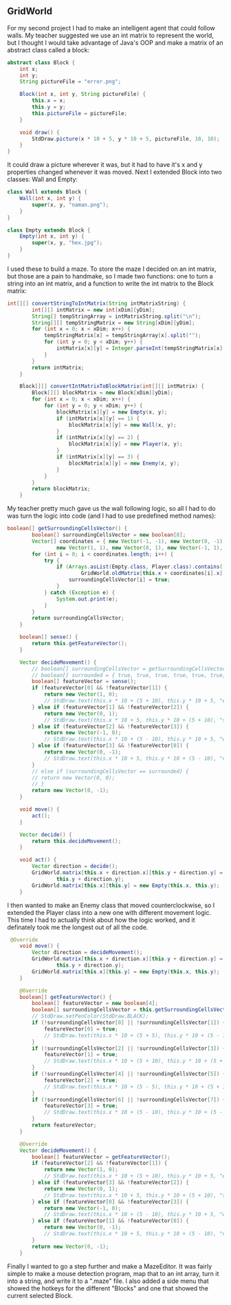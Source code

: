 ## GridWorld
For my second project I had to make an intelligent agent that could follow walls. My teacher suggested we use an int matrix to represent the world, but I thought I would take advantage of Java's OOP and make a matrix of an abstract class called a block:
```java
abstract class Block {
    int x;
    int y;
    String pictureFile = "error.png";

    Block(int x, int y, String pictureFile) {
        this.x = x;
        this.y = y;
        this.pictureFile = pictureFile;
    }

    void draw() {
        StdDraw.picture(x * 10 + 5, y * 10 + 5, pictureFile, 10, 10);
    }
}
```
It could draw a picture wherever it was, but it had to have it's x and y properties changed whenever it was moved. Next I extended Block into two classes: Wall and Empty: 
```java
class Wall extends Block {
    Wall(int x, int y) {
        super(x, y, "naman.png");
    }
}

class Empty extends Block {
    Empty(int x, int y) {
        super(x, y, "hex.jpg");
    }
}
```
I used these to build a maze. To store the maze I decided on an int matrix, but those are a pain to handmake, so I made two functions: one to turn a string into an int matrix, and a function to write the int matrix to the Block matrix:
```java
int[][] convertStringToIntMatrix(String intMatrixString) {
        int[][] intMatrix = new int[xDim][yDim];
        String[] tempStringArray = intMatrixString.split("\n");
        String[][] tempStringMatrix = new String[xDim][yDim];
        for (int x = 0; x < xDim; x++) {
            tempStringMatrix[x] = tempStringArray[x].split("");
            for (int y = 0; y < xDim; y++) {
                intMatrix[x][y] = Integer.parseInt(tempStringMatrix[x][y]);
            }
        }
        return intMatrix;
    }

    Block[][] convertIntMatrixToBlockMatrix(int[][] intMatrix) {
        Block[][] blockMatrix = new Block[xDim][yDim];
        for (int x = 0; x < xDim; x++) {
            for (int y = 0; y < xDim; y++) {
                blockMatrix[x][y] = new Empty(x, y);
                if (intMatrix[x][y] == 1) {
                    blockMatrix[x][y] = new Wall(x, y);
                }
                if (intMatrix[x][y] == 2) {
                    blockMatrix[x][y] = new Player(x, y);
                }
                if (intMatrix[x][y] == 3) {
                    blockMatrix[x][y] = new Enemy(x, y);
                }
            }
        }
        return blockMatrix;
    }
```
My teacher pretty much gave us the wall following logic, so all I had to do was turn the logic into code (and I had to use predefined method names):
```java
boolean[] getSurroundingCellsVector() {
        boolean[] surroundingCellsVector = new boolean[8];
        Vector[] coordinates = { new Vector(-1, -1), new Vector(0, -1), new Vector(1, -1), new Vector(1, 0),
                new Vector(1, 1), new Vector(0, 1), new Vector(-1, 1), new Vector(-1, 0) };
        for (int i = 0; i < coordinates.length; i++) {
            try {
                if (Arrays.asList(Empty.class, Player.class).contains(
                        GridWorld.oldMatrix[this.x + coordinates[i].x][this.y + coordinates[i].y].getClass())) {
                    surroundingCellsVector[i] = true;
                }
            } catch (Exception e) {
                System.out.print(e);
            }
        }
        return surroundingCellsVector;
    }

    boolean[] sense() {
        return this.getFeatureVector();
    }

    Vector decideMovement() {
        // boolean[] surroundingCellsVector = getSurroundingCellsVector();
        // boolean[] surrounded = { true, true, true, true, true, true, true, true };
        boolean[] featureVector = sense();
        if (featureVector[0] && !featureVector[1]) {
            return new Vector(1, 0);
            // StdDraw.text(this.x * 10 + (5 + 10), this.y * 10 + 5, "e");
        } else if (featureVector[1] && !featureVector[2]) {
            return new Vector(0, 1);
            // StdDraw.text(this.x * 10 + 5, this.y * 10 + (5 + 10), "s");
        } else if (featureVector[2] && !featureVector[3]) {
            return new Vector(-1, 0);
            // StdDraw.text(this.x * 10 + (5 - 10), this.y * 10 + 5, "w");
        } else if (featureVector[3] && !featureVector[0]) {
            return new Vector(0, -1);
            // StdDraw.text(this.x * 10 + 5, this.y * 10 + (5 - 10), "n");
        }
        // else if (surroundingCellsVector == surrounded) {
        // return new Vector(0, 0);
        // }
        return new Vector(0, -1);
    }

    void move() {
        act();
    }

    Vector decide() {
        return this.decideMovement();
    }

    void act() {
        Vector direction = decide();
        GridWorld.matrix[this.x + direction.x][this.y + direction.y] = new Player(this.x + direction.x,
                this.y + direction.y);
        GridWorld.matrix[this.x][this.y] = new Empty(this.x, this.y);
    }
```
I then wanted to make an Enemy class that moved counterclockwise, so I extended the Player class into a new one with different movement logic. This time I had to actually think about how the logic worked, and it definately took me the longest out of all the code.
```java
 @Override
    void move() {
        Vector direction = decideMovement();
        GridWorld.matrix[this.x + direction.x][this.y + direction.y] = new Enemy(this.x + direction.x,
                this.y + direction.y);
        GridWorld.matrix[this.x][this.y] = new Empty(this.x, this.y);
    }

    @Override
    boolean[] getFeatureVector() {
        boolean[] featureVector = new boolean[4];
        boolean[] surroundingCellsVector = this.getSurroundingCellsVector();
        // StdDraw.setPenColor(StdDraw.BLACK);
        if (!surroundingCellsVector[0] || !surroundingCellsVector[1]) {
            featureVector[0] = true;
            // StdDraw.text(this.x * 10 + (5 + 5), this.y * 10 + (5 - 10), "empty");
        }
        if (!surroundingCellsVector[2] || !surroundingCellsVector[3]) {
            featureVector[1] = true;
            // StdDraw.text(this.x * 10 + (5 + 10), this.y * 10 + (5 + 5), "empty");
        }
        if (!surroundingCellsVector[4] || !surroundingCellsVector[5]) {
            featureVector[2] = true;
            // StdDraw.text(this.x * 10 + (5 - 5), this.y * 10 + (5 + 10), "empty");
        }
        if (!surroundingCellsVector[6] || !surroundingCellsVector[7]) {
            featureVector[3] = true;
            // StdDraw.text(this.x * 10 + (5 - 10), this.y * 10 + (5 - 5), "empty");
        }
        return featureVector;
    }

    @Override
    Vector decideMovement() {
        boolean[] featureVector = getFeatureVector();
        if (featureVector[2] && !featureVector[1]) {
            return new Vector(1, 0);
            // StdDraw.text(this.x * 10 + (5 + 10), this.y * 10 + 5, "e");
        } else if (featureVector[3] && !featureVector[2]) {
            return new Vector(0, 1);
            // StdDraw.text(this.x * 10 + 5, this.y * 10 + (5 + 10), "s");
        } else if (featureVector[0] && !featureVector[3]) {
            return new Vector(-1, 0);
            // StdDraw.text(this.x * 10 + (5 - 10), this.y * 10 + 5, "w");
        } else if (featureVector[1] && !featureVector[0]) {
            return new Vector(0, -1);
            // StdDraw.text(this.x * 10 + 5, this.y * 10 + (5 - 10), "n");
        }
        return new Vector(0, -1);
    }
```
Finally I wanted to go a step further and make a MazeEditor. It was fairly simple to make a mouse detection program, map that to an int array, turn it into a string, and write it to a ".maze" file. I also added a side menu that showed the hotkeys for the different "Blocks" and one that showed the current selected Block.
